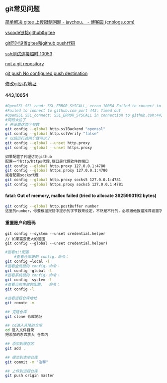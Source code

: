 ## git常见问题
[简单解决 gitee 上传限制问题 - jaychou、 - 博客园 (cnblogs.com)](https://www.cnblogs.com/jaychou-/p/14983818.html#:~:text=我们使用代码来上,10m以内的文件)

[vscode链接github&gitee](https://blog.csdn.net/qq_38981614/article/details/115013188)

[git同时设置gitee和github push代码](https://cloud.tencent.com/developer/article/1774890)

[ssh测试连接超时 10053](https://www.xuebuyuan.com/2159862.html)

[not a git repository](https://blog.csdn.net/wenb1bai/article/details/89363588)

[git push No configured push destination](https://blog.csdn.net/COCOLI_BK/article/details/97921497)

[修改git远程地址](https://blog.csdn.net/ShelleyLittlehero/article/details/95980669)

#### 443,10054

```bash
#OpenSSL SSL_read: SSL_ERROR_SYSCALL, errno 10054 Failed to connect to github
#Failed to connect to github.com port 443: Timed out
#OpenSSL SSL_connect: SSL_ERROR_SYSCALL in connection to github.com:443
#网络太拉了
# 先设置这两个参数
git config --global http.sslBackend "openssl" 
git config --global http.sslVerify "false"
# 以后运行这两个就可以了
git config --global --unset http.proxy
git config --global --unset https.proxy

如果配置了代理访问github
配置一个http/https代理,端口是代理软件的端口
git config --global http.proxy 127.0.0.1:4780
git config --global https.proxy 127.0.0.1:4780
或者配置socks代理
git config --global http.proxy socks5 127.0.0.1:4781
git config --global https.proxy socks5 127.0.0.1:4781
```

#### fatal: Out of memory, malloc failed (tried to allocate 3625993192 bytes)

```bash
git config --global http.postBuffer number
这里的number，你要根据报错中提示的字节数来设定，不然是不行的，必须跟他报错推荐设置字节一致
```

#### 重置账户和密码

  ```Git
  git config --system --unset credential.helper
  // 如果需要更大的范围
  git config --global --unset credential.helper)
  ```

```bash
#查看git配置
	#查看仓库级的 config，命令：
git config –local -l
#查看全局级的 config，命令：
git config –global -l
#查看系统级的 config，命令：
git config –system -l
#查看当前生效的配置，  命令：
git config -l

#查看远程仓库地址
git remote -v

## 克隆仓库
git clone 仓库地址

## cd进入克隆的仓库
cd 进入文件目录
把添加的东西放入 仓库内

## 添加到缓存区
git add .

## 提交到本地仓库
git commit -m "注释"

## 上传到远程仓库
git push origin master
```